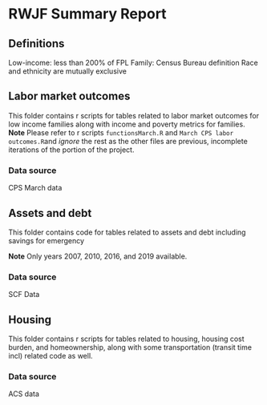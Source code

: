 # RWJF Summary Report

## Definitions
Low-income: less than 200% of FPL
Family: Census Bureau definition
Race and ethnicity are mutually exclusive

## Labor market outcomes
This folder contains r scripts for tables related to labor market outcomes for low income families along with income and poverty metrics for families. 
**Note** Please refer to r scripts `functionsMarch.R` and `March CPS labor outcomes.R`and *ignore* the rest as the other files are previous, incomplete iterations of the portion of the project.

### Data source
CPS March data


## Assets and debt
This folder contains code for tables related to assets and debt including savings for emergency

**Note** Only years 2007, 2010, 2016, and 2019 available.

### Data source
SCF Data

## Housing
This folder contains r scripts for tables related to housing, housing cost burden, and homeownership, along with some transportation (transit time incl) related code as well. 

### Data source
ACS data

